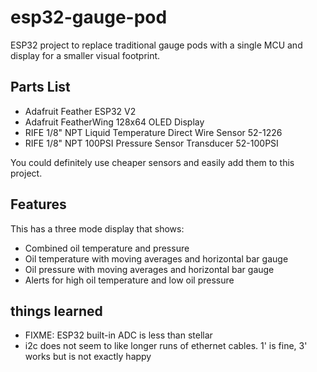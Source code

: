 # esp32-gauge-pod

ESP32 project to replace traditional gauge pods with a single MCU and display for a smaller visual footprint.

## Parts List

- Adafruit Feather ESP32 V2
- Adafruit FeatherWing 128x64 OLED Display
- RIFE 1/8" NPT Liquid Temperature Direct Wire Sensor 52-1226
- RIFE 1/8" NPT 100PSI Pressure Sensor Transducer 52-100PSI

You could definitely use cheaper sensors and easily add them to this project.

## Features

This has a three mode display that shows:
- Combined oil temperature and pressure
- Oil temperature with moving averages and horizontal bar gauge
- Oil pressure with moving averages and horizontal bar gauge 
- Alerts for high oil temperature and low oil pressure

## things learned
- FIXME: ESP32 built-in ADC is less than stellar
- i2c does not seem to like longer runs of ethernet cables. 1' is fine, 3' works but is not exactly happy